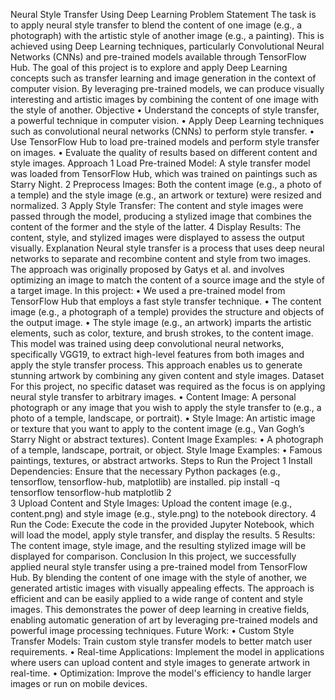 
Neural Style Transfer Using Deep Learning
Problem Statement
The task is to apply neural style transfer to blend the content of one image (e.g., a photograph) with the artistic style of another image (e.g., a painting). This is achieved using Deep Learning techniques, particularly Convolutional Neural Networks (CNNs) and pre-trained models available through TensorFlow Hub.
The goal of this project is to explore and apply Deep Learning concepts such as transfer learning and image generation in the context of computer vision. By leveraging pre-trained models, we can produce visually interesting and artistic images by combining the content of one image with the style of another.
Objective
	•	Understand the concepts of style transfer, a powerful technique in computer vision.
	•	Apply Deep Learning techniques such as convolutional neural networks (CNNs) to perform style transfer.
	•	Use TensorFlow Hub to load pre-trained models and perform style transfer on images.
	•	Evaluate the quality of results based on different content and style images.
Approach
	1	Load Pre-trained Model: A style transfer model was loaded from TensorFlow Hub, which was trained on paintings such as Starry Night.
	2	Preprocess Images: Both the content image (e.g., a photo of a temple) and the style image (e.g., an artwork or texture) were resized and normalized.
	3	Apply Style Transfer: The content and style images were passed through the model, producing a stylized image that combines the content of the former and the style of the latter.
	4	Display Results: The content, style, and stylized images were displayed to assess the output visually.
Explanation
Neural style transfer is a process that uses deep neural networks to separate and recombine content and style from two images. The approach was originally proposed by Gatys et al. and involves optimizing an image to match the content of a source image and the style of a target image.
In this project:
	•	We used a pre-trained model from TensorFlow Hub that employs a fast style transfer technique.
	•	The content image (e.g., a photograph of a temple) provides the structure and objects of the output image.
	•	The style image (e.g., an artwork) imparts the artistic elements, such as color, texture, and brush strokes, to the content image.
This model was trained using deep convolutional neural networks, specifically VGG19, to extract high-level features from both images and apply the style transfer process. This approach enables us to generate stunning artwork by combining any given content and style images.
Dataset
For this project, no specific dataset was required as the focus is on applying neural style transfer to arbitrary images.
	•	Content Image: A personal photograph or any image that you wish to apply the style transfer to (e.g., a photo of a temple, landscape, or portrait).
	•	Style Image: An artistic image or texture that you want to apply to the content image (e.g., Van Gogh’s Starry Night or abstract textures).
Content Image Examples:
	•	A photograph of a temple, landscape, portrait, or object.
Style Image Examples:
	•	Famous paintings, textures, or abstract artworks.
Steps to Run the Project
	1	Install Dependencies: Ensure that the necessary Python packages (e.g., tensorflow, tensorflow-hub, matplotlib) are installed. pip install -q tensorflow tensorflow-hub matplotlib
	2	
	3	Upload Content and Style Images: Upload the content image (e.g., content.png) and style image (e.g., style.png) to the notebook directory.
	4	Run the Code: Execute the code in the provided Jupyter Notebook, which will load the model, apply style transfer, and display the results.
	5	Results: The content image, style image, and the resulting stylized image will be displayed for comparison.
Conclusion
In this project, we successfully applied neural style transfer using a pre-trained model from TensorFlow Hub. By blending the content of one image with the style of another, we generated artistic images with visually appealing effects. The approach is efficient and can be easily applied to a wide range of content and style images.
This demonstrates the power of deep learning in creative fields, enabling automatic generation of art by leveraging pre-trained models and powerful image processing techniques.
Future Work:
	•	Custom Style Transfer Models: Train custom style transfer models to better match user requirements.
	•	Real-time Applications: Implement the model in applications where users can upload content and style images to generate artwork in real-time.
	•	Optimization: Improve the model's efficiency to handle larger images or run on mobile devices.
